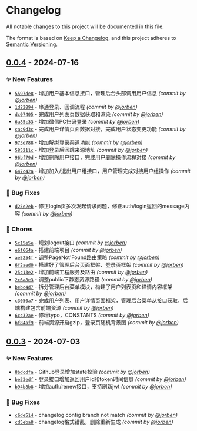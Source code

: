 # Changelog
All notable changes to this project will be documented in this file.

The format is based on [Keep a Changelog](https://keepachangelog.com/en/1.0.0/),
and this project adheres to [Semantic Versioning](https://semver.org/spec/v2.0.0.html).

## [0.0.4] - 2024-07-16
### :sparkles: New Features
- [`5597de8`](https://github.com/jorben/league/commit/5597de85b4758bb3d1d7b62ba81d978f5f75024f) - 增加用户基本信息接口，管理后台头部调用用户信息 *(commit by [@jorben](https://github.com/jorben))*
- [`1d22894`](https://github.com/jorben/league/commit/1d22894d8ee17d0125fe572ee63482497b27452d) - 串通登录、回调流程 *(commit by [@jorben](https://github.com/jorben))*
- [`dc07405`](https://github.com/jorben/league/commit/dc07405fce72a657ab52b706877e958377ddd499) - 完成用户列表页数据获取和渲染 *(commit by [@jorben](https://github.com/jorben))*
- [`6a85c33`](https://github.com/jorben/league/commit/6a85c33ff64a837e7ec760133b2a258ed2fef95d) - 增加微信PC扫码登录 *(commit by [@jorben](https://github.com/jorben))*
- [`cac9d3c`](https://github.com/jorben/league/commit/cac9d3c8cf7ee28c0887f233c69124b8c24f2e53) - 完成用户详情页面数据对接，完成用户状态变更功能 *(commit by [@jorben](https://github.com/jorben))*
- [`973d788`](https://github.com/jorben/league/commit/973d788e54f5c99ed707535b0c5618a4843bc128) - 增加解绑登录渠道功能 *(commit by [@jorben](https://github.com/jorben))*
- [`585211c`](https://github.com/jorben/league/commit/585211cfdff3ff0ef1ebe570f95e6208ad9d7248) - 增加登录后回跳来源地址 *(commit by [@jorben](https://github.com/jorben))*
- [`96bf79d`](https://github.com/jorben/league/commit/96bf79db6c2d3551239d8333971555004526942f) - 增加删除用户接口，完成用户删除操作流程对接 *(commit by [@jorben](https://github.com/jorben))*
- [`647c42a`](https://github.com/jorben/league/commit/647c42a147c882fc6dfbe998dd23e1e351d0e6bb) - 增加加入/退出用户组接口，用户管理完成对接用户组操作 *(commit by [@jorben](https://github.com/jorben))*

### :bug: Bug Fixes
- [`d25e2eb`](https://github.com/jorben/league/commit/d25e2eb0485ef6c12bba04a8b09e6e77c66b4439) - 修正login页多次发起请求问题，修正auth/login返回的message内容 *(commit by [@jorben](https://github.com/jorben))*

### :wrench: Chores
- [`5c15e5e`](https://github.com/jorben/league/commit/5c15e5e958285c1efef410c72abf4d12cd837c7b) - 规划logout接口 *(commit by [@jorben](https://github.com/jorben))*
- [`e6f664a`](https://github.com/jorben/league/commit/e6f664aa270a9670f07a1dcdcaeed1fbfcf4cdef) - 搭建前端项目 *(commit by [@jorben](https://github.com/jorben))*
- [`ae5254f`](https://github.com/jorben/league/commit/ae5254f734de631182e4118e5970a1748d1c05c7) - 调整PageNot'Found路由策略 *(commit by [@jorben](https://github.com/jorben))*
- [`6f2aed0`](https://github.com/jorben/league/commit/6f2aed01f72d2150fca9bd964698e317a69892f7) - 搭建好了管理后台页面框架、登录页框架 *(commit by [@jorben](https://github.com/jorben))*
- [`25c13e2`](https://github.com/jorben/league/commit/25c13e291a3e7e15a7a782d9198eb447b21f917e) - 增加前端工程服务及路由 *(commit by [@jorben](https://github.com/jorben))*
- [`2c6a8e3`](https://github.com/jorben/league/commit/2c6a8e3d84e8e072aca3f24c94dc18c4775ad599) - 调整public下静态资源路径 *(commit by [@jorben](https://github.com/jorben))*
- [`bebc4d7`](https://github.com/jorben/league/commit/bebc4d77f87200edbca0facef1f0ddbcccb39133) - 拆分管理后台菜单模块，构建了用户列表页和详情内容框架 *(commit by [@jorben](https://github.com/jorben))*
- [`c3050a7`](https://github.com/jorben/league/commit/c3050a75a1223a1de5bc95c3054379dbe9cf29ef) - 完成用户列表、用户详情页面框架，管理后台菜单从接口获取，后端构建包含前端资源 *(commit by [@jorben](https://github.com/jorben))*
- [`6cc32ae`](https://github.com/jorben/league/commit/6cc32aeb8337e25c0b87ba6727c669a43f6a60d1) - 修增typo，CONSTANTS *(commit by [@jorben](https://github.com/jorben))*
- [`bf84af9`](https://github.com/jorben/league/commit/bf84af91d48d48df4eea7aacaa8a07ac64f61011) - 前端资源开启gzip，登录页随机背景图 *(commit by [@jorben](https://github.com/jorben))*


## [0.0.3] - 2024-07-03
### :sparkles: New Features
- [`8bdcdfa`](https://github.com/jorben/league/commit/8bdcdfa04041dd06acf68c846be5549114e9347e) - Github登录增加state校验 *(commit by [@jorben](https://github.com/jorben))*
- [`be33edf`](https://github.com/jorben/league/commit/be33edfd4a4b7fa13fabc4ad42ef158482ef8669) - 登录接口增加返回用户id和token时间信息 *(commit by [@jorben](https://github.com/jorben))*
- [`b94b8b8`](https://github.com/jorben/league/commit/b94b8b8e6a391f026538b3de36370182c3866e94) - 增加auth/renew接口，支持刷新jwt *(commit by [@jorben](https://github.com/jorben))*

### :bug: Bug Fixes
- [`c6de514`](https://github.com/jorben/league/commit/c6de5141eff2adfd5137ffa7e38c52804b93185f) - changelog config branch not match *(commit by [@jorben](https://github.com/jorben))*
- [`cd5eba8`](https://github.com/jorben/league/commit/cd5eba8957f181540ff6413e30aed15370ce8f2d) - changelog格式错乱，删除重新生成 *(commit by [@jorben](https://github.com/jorben))*

[0.0.3]: https://github.com/jorben/league/compare/0.0.2...0.0.3
[0.0.4]: https://github.com/jorben/league/compare/0.0.3...0.0.4
